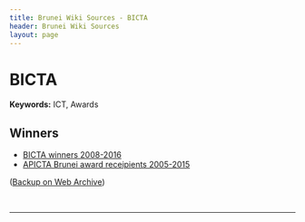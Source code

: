 ```yaml
---
title: Brunei Wiki Sources - BICTA
header: Brunei Wiki Sources
layout: page
---
```


# BICTA

**Keywords:** ICT, Awards

## Winners

* [BICTA winners 2008-2016](http://bicta.gov.bn/Theme/index.htm#recipients)
* [APICTA Brunei award receipients 2005-2015](http://bicta.gov.bn/Theme/index.htm#recipients)

([Backup on Web Archive](http://web.archive.org/web/20170322051334/http://bicta.gov.bn/Theme/index.htm))

 

---

  

